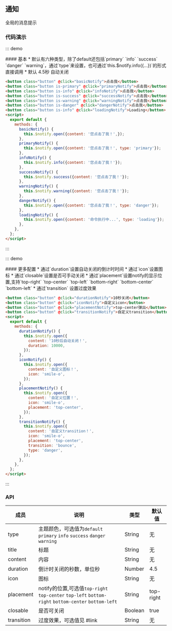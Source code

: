 ## 通知

全局的消息提示

### 代码演示

::: demo
<summary>
  #### 基本
  * 默认有六种类型，除了default还包括`primary` `info` `success` `danger` `warning`，通过`type`来设置，也可通过`this.$notify.info({...})`的形式直接调用
  * 默认 4.5秒 自动关闭
</summary>

```html
<button class="button" @click="basicNotify">点击我</button>
<button class="button is-primary" @click="primaryNotify">点击我</button>
<button class="button is-info" @click="infoNotify">点击我</button>
<button class="button is-success" @click="successNotify">点击我</button>
<button class="button is-warning" @click="warningNotify">点击我</button>
<button class="button is-danger" @click="dangerNotify">点击我</button>
<button class="button is-info" @click="loadingNotify">Loading</button>
<script>
  export default {
    methods: {
      basicNotify() {
        this.$notify.open({content: '您点击了我！',});
      },
      primaryNotify() {
        this.$notify.open({content: '您点击了我！', type: 'primary'});
      },
      infoNotify() {
        this.$notify.info({content: '您点击了我！'});
      },
      successNotify() {
        this.$notify.success({content: '您点击了我！'});
      },
      warningNotify() {
        this.$notify.warning({content: '您点击了我！'});
      },
      dangerNotify() {
        this.$notify.open({content: '您点击了我！', type: 'danger'});
      },
      loadingNotify() {
        this.$notify.open({content: '命令执行中...', type: 'loading'});
      },
    },
  };
</script>
```
:::


::: demo
<summary>
  #### 更多配置
  * 通过`duration`设置自动关闭的倒计时时间
  * 通过`icon`设置图标
  * 通过`closable`设置是否可手动关闭
  * 通过`placement`设置notify的显示位置,支持`top-right` `top-center` `top-left` `bottom-right` `bottom-center` `bottom-left`
  * 通过`transition` 设置过度效果
</summary>

```html
<button class="button" @click="durationNotify">10秒关闭</button>
<button class="button" @click="iconNotify">自定义icon</button>
<button class="button" @click="placementNotify">top-center弹出</button>
<button class="button" @click="transitionNotify">自定义transition</button>
<script>
  export default {
    methods: {
      durationNotify() {
        this.$notify.open({
          content: '10秒后自动关闭！',
          duration: 10000,
        });
      },
      iconNotify() {
        this.$notify.open({
          content: '自定义图标！',
          icon: 'smile-o',
        });
      },
      placementNotify() {
        this.$notify.open({
          content: '自定义位置！',
          icon: 'smile-o',
          placement: 'top-center',
        });
      },
      transitionNotify() {
        this.$notify.open({
          content: '自定义transition！',
          icon: 'smile-o',
          placement: 'top-center',
          transition: 'bounce',
          type: 'danger',
        });
      },
    },
  };
</script>
```
:::

### API

| 成员        | 说明           | 类型               | 默认值       |
|------------|----------------|--------------------|--------------|
| type    | 主题颜色，可选值为`default` `primary` `info` `success` `danger` `warning`   | String | 无    |
| title | 标题 | String | 无 |
| content | 内容 | String | 无 |
| duration | 倒计时关闭的秒数，单位秒 | Number | 4.5 |
| icon | 图标 | String | 无 |
| placement | notify的位置,可选值`top-right` `top-center` `top-left` `bottom-right` `bottom-center` `bottom-left` | String | top-right   |
| closable | 是否可关闭  | Boolean | true   |
| transition | 过度效果，可选值见 #link  | String | 无  |


<script>
export default {
  methods: {
    basicNotify() {
      this.$notify.open({content: '您点击了我！',});
    },
    primaryNotify() {
      this.$notify.open({content: '您点击了我！', type: 'primary'});
    },
    infoNotify() {
      this.$notify.info({content: '您点击了我！'});
    },
    successNotify() {
      this.$notify.success({content: '您点击了我！'});
    },
    warningNotify() {
      this.$notify.warning({content: '您点击了我！'});
    },
    dangerNotify() {
      this.$notify.open({content: '您点击了我！', type: 'danger'});
    },
    loadingNotify() {
      this.$notify.open({content: '命令执行中...', type: 'loading'});
    },
    durationNotify() {
      this.$notify.open({
        content: '10秒后自动关闭！',
        duration: 10000,
      });
    },
    iconNotify() {
      this.$notify.open({
        content: '自定义图标！',
        icon: 'smile-o',
      });
    },
    placementNotify() {
      this.$notify.open({
        content: '自定义位置！',
        icon: 'smile-o',
        placement: 'top-center',
      });
    },
    transitionNotify() {
      this.$notify.open({
        content: '自定义transition！',
        icon: 'smile-o',
        placement: 'top-center',
        transition: 'bounce',
        type: 'danger',
      });
    },
  },
};
</script>
